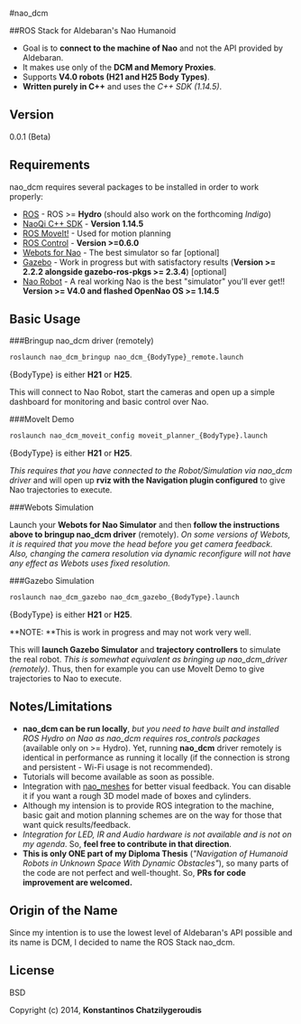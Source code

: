 #nao_dcm
 
##ROS Stack for Aldebaran's Nao Humanoid
 
  - Goal is to **connect to the machine of Nao** and not the API provided by Aldebaran.
  - Ιt makes use only of the **DCM and Memory Proxies**.
  - Supports **V4.0 robots (H21 and H25 Body Types)**.
  - **Written purely in C++** and uses the *C++ SDK (1.14.5)*.


Version
----

0.0.1 (Beta)

Requirements
-----------

nao_dcm requires several packages to be installed in order to work properly:

* [ROS] - ROS >= **Hydro** (should also work on the forthcoming *Indigo*)
* [NaoQi C++ SDK] - **Version 1.14.5**
* [ROS MoveIt!] - Used for motion planning
* [ROS Control] - **Version >=0.6.0**
* [Webots for Nao] - The best simulator so far [optional]
* [Gazebo] - Work in progress but with satisfactory results (**Version >= 2.2.2 alongside gazebo-ros-pkgs >= 2.3.4**) [optional]
* [Nao Robot] - A real working Nao is the best "simulator" you'll ever get!! **Version >= V4.0 and flashed OpenNao OS >= 1.14.5**

Basic Usage
--------------

###Bringup nao_dcm driver (remotely)
```sh
roslaunch nao_dcm_bringup nao_dcm_{BodyType}_remote.launch
```

{BodyType} is either **H21** or **H25**.

This will connect to Nao Robot, start the cameras and open up a simple dashboard for monitoring and basic control over Nao.

###MoveIt Demo
```sh
roslaunch nao_dcm_moveit_config moveit_planner_{BodyType}.launch
```

{BodyType} is either **H21** or **H25**.

*This requires that you have connected to the Robot/Simulation via nao_dcm driver* and will open up **rviz with the Navigation plugin configured** to give Nao trajectories to execute.

###Webots Simulation

Launch your **Webots for Nao Simulator** and then **follow the instructions above to bringup nao_dcm driver** (remotely). *On some versions of Webots, it is required that you move the head before you get camera feedback. Also, changing the camera resolution via dynamic reconfigure will not have any effect as Webots uses fixed resolution.*

###Gazebo Simulation
```sh
roslaunch nao_dcm_gazebo nao_dcm_gazebo_{BodyType}.launch
```

{BodyType} is either **H21** or **H25**.

**NOTE: **This is work in progress and may not work very well.

This will **launch Gazebo Simulator** and **trajectory controllers** to simulate the real robot. *This is somewhat equivalent as bringing up nao_dcm_driver (remotely)*. Thus, then for example you can use MoveIt Demo to give trajectories to Nao to execute.

Notes/Limitations
-----------------
* **nao_dcm can be run locally**, *but you need to have built and installed ROS Hydro on Nao as nao_dcm requires ros_controls packages* (available only on >= Hydro). Yet, running **nao_dcm** driver remotely is identical in performance as running it locally (if the connection is strong and persistent - Wi-Fi usage is not recommended).
* Tutorials will become available as soon as possible.
* Integration with [nao_meshes] for better visual feedback. You can disable it if you want a rough 3D model made of boxes and cylinders.
* Although my intension is to provide ROS integration to the machine, basic gait and motion planning schemes are on the way for those that want quick results/feedback.
* *Integration for LED, IR and Audio hardware is not available and is not on my agenda*. So, **feel free to contribute in that direction**.
* **This is only ONE part of my Diploma Thesis** (*"Navigation of Humanoid Robots in Unknown Space With Dynamic Obstacles"*), so many parts of the code are not perfect and well-thought. So, **PRs for code improvement are welcomed.**

Origin of the Name
------------------

Since my intention is to use the lowest level of Aldebaran's API possible and its name is DCM, I decided to name the ROS Stack nao_dcm.

License
----

BSD


Copyright (c) 2014, **Konstantinos Chatzilygeroudis**

[ros]: http://www.ros.org
[naoqi c++ sdk]: https://community.aldebaran-robotics.com/doc/1-14/index.html
[webots for nao]: https://community.aldebaran-robotics.com/doc/1-14/software/webots/webots_index.html
[gazebo]: http://gazebosim.org/
[ros moveit!]: http://moveit.ros.org/
[nao robot]: http://www.aldebaran.com/en/humanoid-robot/nao-robot
[nao_meshes]: https://github.com/vrabaud/nao_meshes
[ros control]: http://wiki.ros.org/ros_control
    